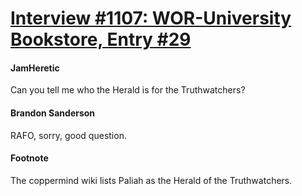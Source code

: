 # [Interview #1107: WOR-University Bookstore, Entry #29](https://www.theoryland.com/intvmain.php?i=1107#29)

#### JamHeretic

Can you tell me who the Herald is for the Truthwatchers?

#### Brandon Sanderson

RAFO, sorry, good question.

#### Footnote

The coppermind wiki lists Paliah as the Herald of the Truthwatchers.

